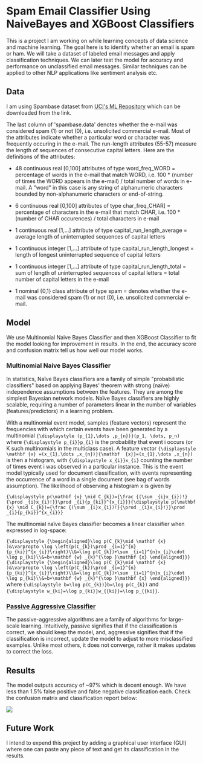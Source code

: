 # Spam Email Classifier Using NaiveBayes and XGBoost Classifiers

This is a project I am working on while learning concepts of data science and machine learning. The goal here is to identify whether an email is spam or ham. We will take a dataset of labeled email messages and apply classification techniques. We can later test the model for accuracy and performance on unclassified email messages. Similar techniques can be applied to other NLP applications like sentiment analysis etc.

## Data

I am using Spambase dataset from [UCI's ML Repository](https://archive.ics.uci.edu/ml/datasets/Spambase) which can be downloaded from the link.

The last column of 'spambase.data' denotes whether the e-mail was considered spam (1) or not (0), i.e. unsolicited commercial e-mail. Most of the attributes indicate whether a particular word or character was frequently occuring in the e-mail. The run-length attributes (55-57) measure the length of sequences of consecutive capital letters. Here are the definitions of the attributes:

- 48 continuous real [0,100] attributes of type word_freq_WORD
= percentage of words in the e-mail that match WORD, i.e. 100 * (number of times the WORD appears in the e-mail) / total number of words in e-mail. A "word" in this case is any string of alphanumeric characters bounded by non-alphanumeric characters or end-of-string.

- 6 continuous real [0,100] attributes of type char_freq_CHAR]
= percentage of characters in the e-mail that match CHAR, i.e. 100 * (number of CHAR occurences) / total characters in e-mail

- 1 continuous real [1,...] attribute of type capital_run_length_average
= average length of uninterrupted sequences of capital letters

- 1 continuous integer [1,...] attribute of type capital_run_length_longest
= length of longest uninterrupted sequence of capital letters

- 1 continuous integer [1,...] attribute of type capital_run_length_total
= sum of length of uninterrupted sequences of capital letters
= total number of capital letters in the e-mail

- 1 nominal {0,1} class attribute of type spam
= denotes whether the e-mail was considered spam (1) or not (0), i.e. unsolicited commercial e-mail.


## Model

We use Multinomial Naive Bayes Classifier and then XGBoost Classifier to fit the model looking for improvement in results. In the end, the accuracy score and confusion matrix tell us how well our model works.

### Multinomial Naive Bayes Classifier

In statistics, Naïve Bayes classifiers are a family of simple "probabilistic classifiers" based on applying Bayes' theorem with strong (naïve) independence assumptions between the features. They are among the simplest Bayesian network models. Naïve Bayes classifiers are highly scalable, requiring a number of parameters linear in the number of variables (features/predictors) in a learning problem.

With a multinomial event model, samples (feature vectors) represent the frequencies with which certain events have been generated by a multinomial `{\displaystyle (p_{1},\dots ,p_{n})}(p_1, \dots, p_n)` where `{\displaystyle p_{i}}p_{i}` is the probability that event i occurs (or K such multinomials in the multiclass case). A feature vector `{\displaystyle \mathbf {x} =(x_{1},\dots ,x_{n})}{\mathbf  {x}}=(x_{1},\dots ,x_{n})` is then a histogram, with `{\displaystyle x_{i}}x_{i}` counting the number of times event i was observed in a particular instance. This is the event model typically used for document classification, with events representing the occurrence of a word in a single document (see bag of words assumption). The likelihood of observing a histogram x is given by

`{\displaystyle p(\mathbf {x} \mid C_{k})={\frac {(\sum _{i}x_{i})!}{\prod _{i}x_{i}!}}\prod _{i}{p_{ki}}^{x_{i}}}{\displaystyle p(\mathbf {x} \mid C_{k})={\frac {(\sum _{i}x_{i})!}{\prod _{i}x_{i}!}}\prod _{i}{p_{ki}}^{x_{i}}}`

The multinomial naïve Bayes classifier becomes a linear classifier when expressed in log-space:

`{\displaystyle {\begin{aligned}\log p(C_{k}\mid \mathbf {x} )&\varpropto \log \left(p(C_{k})\prod _{i=1}^{n}{p_{ki}}^{x_{i}}\right)\\&=\log p(C_{k})+\sum _{i=1}^{n}x_{i}\cdot \log p_{ki}\\&=b+\mathbf {w} _{k}^{\top }\mathbf {x} \end{aligned}}}{\displaystyle {\begin{aligned}\log p(C_{k}\mid \mathbf {x} )&\varpropto \log \left(p(C_{k})\prod _{i=1}^{n}{p_{ki}}^{x_{i}}\right)\\&=\log p(C_{k})+\sum _{i=1}^{n}x_{i}\cdot \log p_{ki}\\&=b+\mathbf {w} _{k}^{\top }\mathbf {x} \end{aligned}}}`
where `{\displaystyle b=\log p(C_{k})}b=\log p(C_{k})` and `{\displaystyle w_{ki}=\log p_{ki}}w_{{ki}}=\log p_{{ki}}`.

### [Passive Aggressive Classifier](http://jmlr.csail.mit.edu/papers/volume7/crammer06a/crammer06a.pdf)
The passive-aggressive algorithms are a family of algorithms for large-scale learning.
Intuitively, passive signifies that if the classification is correct, we should keep the model, and, aggressive signifies that if the classification is incorrect, update the model to adjust to more misclassified examples. Unlike most others, it does not converge, rather it makes updates to correct the loss.

## Results

The model outputs accuracy of ~97% which is decent enough. We have less than 1.5% false positive and false negative classification each. Check the confusion matrix and classification report below:

![](results.png)

## Future Work
I intend to expend this project by adding a graphical user interface (GUI) where one can paste any piece of text and get its classification in the results.
